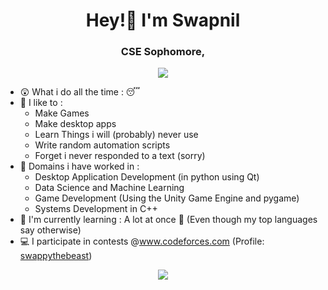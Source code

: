 <h1 align = "center">Hey!👋 I'm Swapnil</h1> 
<h3 align = "center">CSE Sophomore, <a href="https://www.iitr.ac.in/" style="display: none;">IIT Roorkee</a></h3>

<div align = "center">
<img src="https://github-readme-stats.vercel.app/api/top-langs/?username=GswapG&theme=dark&show_icons=true" />
</div>

- 😲 What i do all the time : 😴
- 🔭 I like to :
  +  Make Games
  +  Make desktop apps
  +  Learn Things i will (probably) never use
  +  Write random automation scripts
  +  Forget i never responded to a text (sorry)
- 🫥 Domains i have worked in :
  +  Desktop Application Development (in python using Qt)
  +  Data Science and Machine Learning 
  +  Game Development (Using the Unity Game Engine and pygame)
  +  Systems Development in C++
- 🔬 I'm currently learning : A lot at once 🍭 (Even though my top languages say otherwise)
- 💻 I participate in contests @www.codeforces.com (Profile: <a href = "https://codeforces.com/profile/swappythebeast">swappythebeast</a>)
<p align = "center"><a href = "https://thispersondoesnotexist.com/"><img src="https://skillicons.dev/icons?i=c,cpp,latex,py,vscode,git,github,mysql,qt,unity,md,html,css,js" /></a></p>

